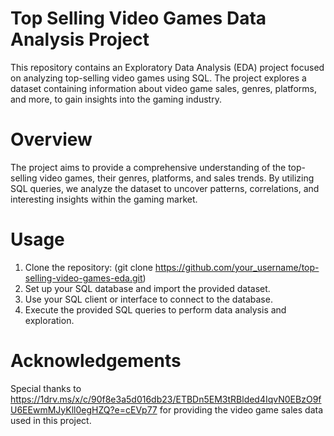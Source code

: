 # Top Selling Video Games Data Analysis Project
This repository contains an Exploratory Data Analysis (EDA) project focused on analyzing top-selling video games using SQL. The project explores a dataset containing information about video game sales, genres, platforms, and more, to gain insights into the gaming industry.

# Overview
The project aims to provide a comprehensive understanding of the top-selling video games, their genres, platforms, and sales trends. By utilizing SQL queries, we analyze the dataset to uncover patterns, correlations, and interesting insights within the gaming market.

# Usage
1. Clone the repository: (git clone https://github.com/your_username/top-selling-video-games-eda.git)
2. Set up your SQL database and import the provided dataset.
3. Use your SQL client or interface to connect to the database.
4. Execute the provided SQL queries to perform data analysis and exploration.

# Acknowledgements
Special thanks to https://1drv.ms/x/c/90f8e3a5d016db23/ETBDn5EM3tRBlded4IqvN0EBzO9fU6EEwmMJyKll0egHZQ?e=cEVp77 for providing the video game sales data used in this project.
